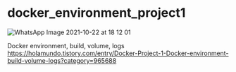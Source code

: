 # docker_environment_project1

![WhatsApp Image 2021-10-22 at 18 12 01](https://user-images.githubusercontent.com/55770526/141940732-efd3f3d0-9676-48fd-bbe5-958cb603b81b.jpeg)

Docker environment, build, volume, logs
https://holamundo.tistory.com/entry/Docker-Project-1-Docker-environment-build-volume-logs?category=965688

